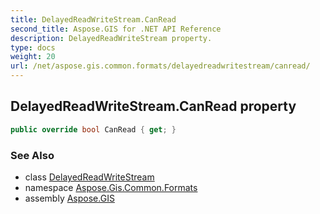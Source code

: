 ```yaml
---
title: DelayedReadWriteStream.CanRead
second_title: Aspose.GIS for .NET API Reference
description: DelayedReadWriteStream property. 
type: docs
weight: 20
url: /net/aspose.gis.common.formats/delayedreadwritestream/canread/
---
```

## DelayedReadWriteStream.CanRead property

```csharp
public override bool CanRead { get; }
```

### See Also

* class [DelayedReadWriteStream](../)
* namespace [Aspose.Gis.Common.Formats](../../delayedreadwritestream/)
* assembly [Aspose.GIS](../../../)


